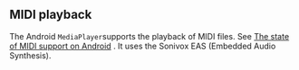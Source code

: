
##  MIDI playback 


The Android `MediaPlayer`supports the playback of MIDI files.
See [The state of MIDI support on Android](http://blog.umito.nl/2010/05/07/midi-on-android.html) .
It uses the Sonivox EAS (Embedded Audio Synthesis).
